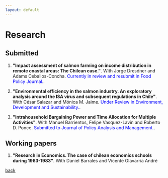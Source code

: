 ```yaml
---
layout: default
---
```


# Research

## Submitted
1.  **"Impact assessment of salmon farming on income distribution in remote coastal areas: The Chilean case."**. With Jorge Dresdner and Adams Ceballos-Concha. <span style="color:blue">Currently in review and resubmit in Food Policy Journal.</span>.

2. **"Environmental efficiency in the salmon industry. An exploratory analysis around the ISA virus and subsequent regulations in Chile"**. With  César Salazar and Mónica M. Jaime. <span style="color:blue">Under Review in Environment, Development and Sustainability.</span>.

3.  **"Intrahousehold Bargaining Power and Time Allocation for Multiple Activities"**. With Manuel Barrientos, Felipe Vasquez-Lavin and Roberto D. Ponce. <span style="color:blue">Submitted to Journal of Policy Analysis and Management.</span>.

## Working papers  

1. **"Research in Economics. The case of chilean economics schools during 1963-1983"**. With Daniel Barrales and Vicente Olavarría André 


[back](./)
